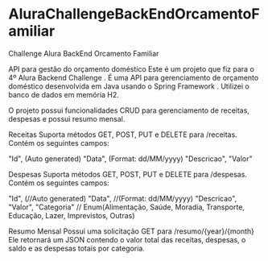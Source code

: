 # AluraChallengeBackEndOrcamentoFamiliar
Challenge Alura BackEnd Orcamento Familiar

API para gestão do orçamento doméstico
Este é um projeto que fiz para o 4º Alura Backend Challenge . É uma API para gerenciamento de orçamento doméstico desenvolvida em Java usando o Spring Framework . Utilizei o banco de dados em memória H2.

O projeto possui funcionalidades CRUD para gerenciamento de receitas, despesas e possui resumo mensal.

Receitas
Suporta métodos GET, POST, PUT e DELETE para /receitas. Contém os seguintes campos:

"Id", (Auto generated)
"Data", (Format: dd/MM/yyyy)
"Descricao",
"Valor"

Despesas
Suporta métodos GET, POST, PUT e DELETE para /despesas. Contém os seguintes campos:

"Id", (//Auto generated)
"Data", //(Format: dd/MM/yyyy)
"Descricao", 
"Valor", 
"Categoria" // Enum(Alimentação, Saúde, Moradia, Transporte, Educação, Lazer, Imprevistos, Outras)

Resumo Mensal
Possui uma solicitação GET para /resumo/{year}/{month}
Ele retornará um JSON contendo o valor total das receitas, despesas, o saldo e as despesas totais por categoria.

